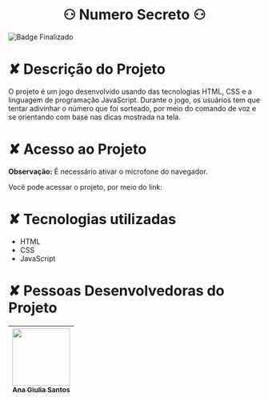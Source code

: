 # <h1 align="center"> ⚇ Numero Secreto ⚇ </h1>

![Badge Finalizado](https://img.shields.io/badge/STATUS-CONCLUÍDO-<BRIGHTGREEN)

# ✘ Descrição do Projeto
O projeto é um jogo desenvolvido usando das tecnologias HTML, CSS e a linguagem de programação JavaScript. Durante o jogo, os usuários tem que tentar adivinhar o número que foi sorteado, por meio do comando de voz e se orientando com base nas dicas mostrada na tela.

# ✘ Acesso ao Projeto
<b>Observação:</b> É necessário ativar o microfone do navegador.<br>

Você pode acessar o projeto, por meio do link:


# ✘ Tecnologias utilizadas
* HTML
* CSS
* JavaScript

# ✘ Pessoas Desenvolvedoras do Projeto 
| [<img src="https://avatars.githubusercontent.com/u/115855530?v=4" width=115><br><sub>Ana Giulia Santos</sub>](https://github.com/anagiulias)
| :---: |
